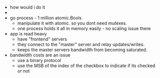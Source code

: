 - how would i do it
-
- go process - 1 million atomic.Bools
    - manipulate it with atomic. so you dont need mutexes.
    - one process holds it all in memory easily - no scaling issue there
- app is read heavy
    - have "frontend" servers
    - they connect to the "master" server and relay updates/writes.
    - keeps the master servers bandwidth from becoming saturated.
- bandwidth costs are an issue
    - use a binary protocol
    - use the MSB of the index of the checkbox to indicate if its checked or not
